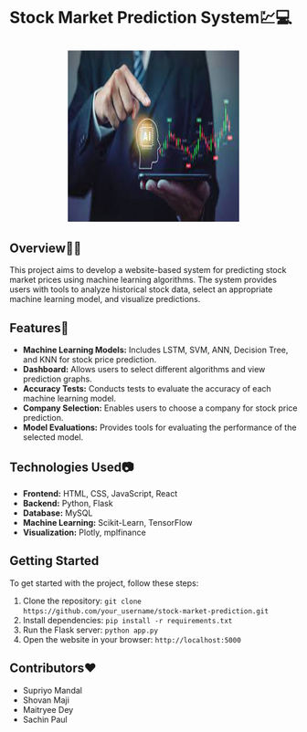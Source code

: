 # Stock Market Prediction System💹💻

<div>
   <h2 align="center"><img src="./download.jpeg" alt="Screenshot" width="300" height="300"></h2>
</div>

## Overview🧑‍💻

This project aims to develop a website-based system for predicting stock market prices using machine learning algorithms. The system provides users with tools to analyze historical stock data, select an appropriate machine learning model, and visualize predictions.

## Features🚀

- **Machine Learning Models:** Includes LSTM, SVM, ANN, Decision Tree, and KNN for stock price prediction.
- **Dashboard:** Allows users to select different algorithms and view prediction graphs.
- **Accuracy Tests:** Conducts tests to evaluate the accuracy of each machine learning model.
- **Company Selection:** Enables users to choose a company for stock price prediction.
- **Model Evaluations:** Provides tools for evaluating the performance of the selected model.

## Technologies Used📷

- **Frontend:** HTML, CSS, JavaScript, React
- **Backend:** Python, Flask
- **Database:** MySQL
- **Machine Learning:** Scikit-Learn, TensorFlow
- **Visualization:** Plotly, mplfinance

## Getting Started

To get started with the project, follow these steps:

1. Clone the repository: `git clone https://github.com/your_username/stock-market-prediction.git`
2. Install dependencies: `pip install -r requirements.txt`
3. Run the Flask server: `python app.py`
4. Open the website in your browser: `http://localhost:5000`

## Contributors❤️

- Supriyo Mandal
- Shovan Maji
- Maitryee Dey
- Sachin Paul

